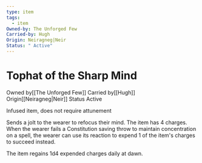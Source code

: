 ```yaml
---
type: item
tags:
  - item
Owned-by: The Unforged Few
Carried-by: Hugh
Origin: Neiragneg|Neir
Status: " Active"
---
```


# Tophat of the Sharp Mind

<span class="dataview inline-field"><span class="inline-field-key">Owned by</span><span class="inline-field-value">[[The Unforged Few]]</span></span>
<span class="dataview inline-field"><span class="inline-field-key">Carried by</span><span class="inline-field-value">[[Hugh]]</span></span>
<span class="dataview inline-field"><span class="inline-field-key">Origin</span><span class="inline-field-value">[[Neiragneg|Neir]]</span></span>
<span class="dataview inline-field"><span class="inline-field-key">Status</span><span class="inline-field-value"> Active</span></span>

Infused item, does not require attunement 

Sends a jolt to the wearer to refocus their mind. The item has 4 charges. When the wearer fails a Constitution saving throw to maintain concentration on a spell, the wearer can use its reaction to expend 1 of the item's charges to succeed instead. 

The item regains 1d4 expended charges daily at dawn.



